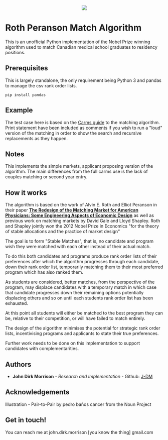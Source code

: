 
<div align="center">
  <img src="https://github.com/J-DM/Roth-Peranson/assets/15145077/651cc8a5-b0f8-4b32-99e0-b77a5102b1a9")<br>
</div>

# Roth Peranson Match Algorithm

This is an unofficial Python implementation of the Nobel Prize winning algorithm used to match Canadian medical school graduates to residency positions.

## Prerequisites

This is largely standalone, the only requirement being Python 3 and pandas to manage the csv rank order lists.


```
pip install pandas

```

## Example

The test case here is based on the [Carms guide](https://www.carms.ca/the-match/how-it-works/) to the matching algorithm. Print statement have been included as comments if you wish to run a "loud" version of the matching in order to show the search and recursive replacements as they happen.

## Notes

This implements the simple markets, applicant proposing version of the algorithm. The main differences from the full carms use is the lack of couples matching or second year entry.

## How it works

The algorithm is based on the work of Alvin E. Roth and Elliot Peranson in their paper [__The Redesign of the Matching Market for American Physicians: Some Engineering Aspects of Economic Design__](https://web.stanford.edu/~alroth/papers/rothperansonaer.PDF) as well as previous work on matching markets by David Gale and Lloyd Shapley. Roth and Shapley jointly won the 2012 Nobel Prize in Economics "for the theory of stable allocations and the practice of market design"

The goal is to form "Stable Matches", that is, no candidate and program wish they were matched with each other instead of their actual match.

To do this both candidates and programs produce rank order lists of their preferences after which the algorithm progresses through each candidate, down their rank order list, temporarily matching them to their most preferred program which has also ranked them.

As students are considered, better matches, from the perspective of the program, may displace candidates with a temporary match in which case that candidate progresses down their remaining options potentially displacing others and so on until each students rank order list has been exhausted.

At this point all students will either be matched to the best program they can be, relative to their competition, or will have failed to match entirely.

The design of the algorithm minimises the potential for strategic rank order lists, incentivising programs and applicants to state their true preferences.

Further work needs to be done on this implementation to support candidates with complementarities.

## Authors

* **John Dirk Morrison** - *Research and Implementation* - Github: [J-DM](https://github.com/J-DM)

## Acknowledgements

Illustration - Pair-to-Pair by pedro baños cancer from the Noun Project

## Get in touch!

You can reach me at john.dirk.morrison \[you know the thing\] gmail.com
